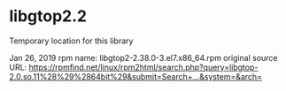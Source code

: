 # libgtop2.2
Temporary location for this library

Jan 26, 2019
rpm name:  	libgtop2-2.38.0-3.el7.x86_64.rpm
original source URL: 
https://rpmfind.net/linux/rpm2html/search.php?query=libgtop-2.0.so.11%28%29%2864bit%29&submit=Search+...&system=&arch=
